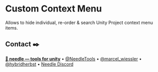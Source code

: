 # Custom Context Menu

Allows to hide individual, re-order & search Unity Project context menu items.


## Contact ✒️
<b>[🌵 needle — tools for unity](https://needle.tools)</b> •
[@NeedleTools](https://twitter.com/NeedleTools) •
[@marcel_wiessler](https://twitter.com/marcel_wiessler) •
[@hybridherbst](https://twitter.com/hybridherbst) •
[Needle Discord](https://discord.gg/CFZDp4b)
